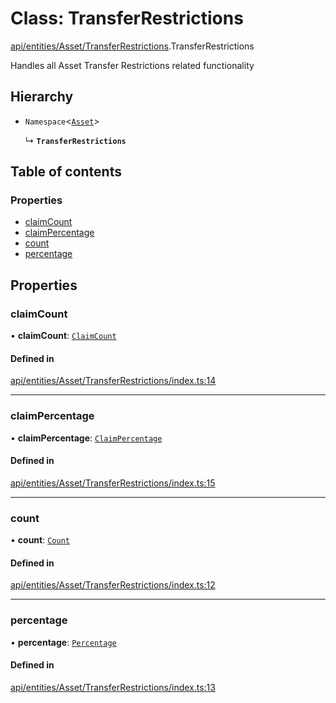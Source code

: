 # Class: TransferRestrictions

[api/entities/Asset/TransferRestrictions](../wiki/api.entities.Asset.TransferRestrictions).TransferRestrictions

Handles all Asset Transfer Restrictions related functionality

## Hierarchy

- `Namespace`<[`Asset`](../wiki/api.entities.Asset.Asset)\>

  ↳ **`TransferRestrictions`**

## Table of contents

### Properties

- [claimCount](../wiki/api.entities.Asset.TransferRestrictions.TransferRestrictions#claimcount)
- [claimPercentage](../wiki/api.entities.Asset.TransferRestrictions.TransferRestrictions#claimpercentage)
- [count](../wiki/api.entities.Asset.TransferRestrictions.TransferRestrictions#count)
- [percentage](../wiki/api.entities.Asset.TransferRestrictions.TransferRestrictions#percentage)

## Properties

### claimCount

• **claimCount**: [`ClaimCount`](../wiki/api.entities.Asset.TransferRestrictions.ClaimCount.ClaimCount)

#### Defined in

[api/entities/Asset/TransferRestrictions/index.ts:14](https://github.com/PolymeshAssociation/polymesh-sdk/blob/95e180d2/src/api/entities/Asset/TransferRestrictions/index.ts#L14)

___

### claimPercentage

• **claimPercentage**: [`ClaimPercentage`](../wiki/api.entities.Asset.TransferRestrictions.ClaimPercentage.ClaimPercentage)

#### Defined in

[api/entities/Asset/TransferRestrictions/index.ts:15](https://github.com/PolymeshAssociation/polymesh-sdk/blob/95e180d2/src/api/entities/Asset/TransferRestrictions/index.ts#L15)

___

### count

• **count**: [`Count`](../wiki/api.entities.Asset.TransferRestrictions.Count.Count)

#### Defined in

[api/entities/Asset/TransferRestrictions/index.ts:12](https://github.com/PolymeshAssociation/polymesh-sdk/blob/95e180d2/src/api/entities/Asset/TransferRestrictions/index.ts#L12)

___

### percentage

• **percentage**: [`Percentage`](../wiki/api.entities.Asset.TransferRestrictions.Percentage.Percentage)

#### Defined in

[api/entities/Asset/TransferRestrictions/index.ts:13](https://github.com/PolymeshAssociation/polymesh-sdk/blob/95e180d2/src/api/entities/Asset/TransferRestrictions/index.ts#L13)
